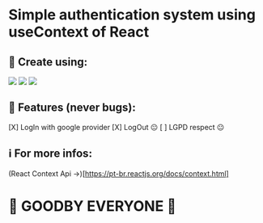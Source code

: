 # Simple authentication system using useContext of React
## 👀 Create using:
<img src="https://img.shields.io/badge/React-20232A?style=for-the-badge&logo=react&logoColor=61DAFB">
<img src="https://img.shields.io/badge/Firebase-F29D0C?style=for-the-badge&logo=firebase&logoColor=white">
<img src="https://img.shields.io/badge/CSS3-1572B6?style=for-the-badge&logo=css3&logoColor=white">

## 📕 Features (never bugs):
[X] LogIn with google provider
[X] LogOut 😐
[ ] LGPD respect 😐

## ℹ For more infos:
(React Context Api ->)[https://pt-br.reactjs.org/docs/context.html]

# 🤗 GOODBY EVERYONE 💜
